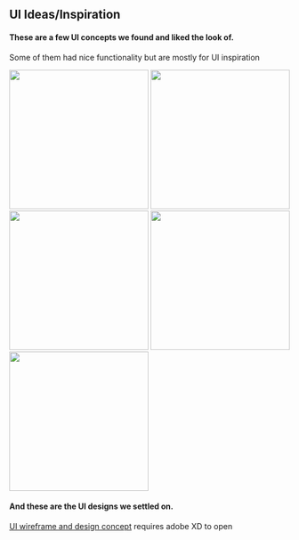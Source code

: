 ## UI Ideas/Inspiration

#### These are a few UI concepts we found and liked the look of.

Some of them had nice functionality but are mostly for UI inspiration

<img src="https://github.com/nick75mowbray/project1/blob/master/Assets/ZeroUI.png" height="250">

<img src="https://github.com/nick75mowbray/project1/blob/master/Assets/getVoraUI.png" height="250">

<img src="https://github.com/nick75mowbray/project1/blob/master/Assets/FastientUI.png" height="250">

<img src="https://github.com/nick75mowbray/project1/blob/master/Assets/LifeUI.png" height="250">

<img src="https://github.com/nick75mowbray/project1/blob/master/Assets/doFastingUI.png" height="250">

<br>

#### And these are the UI designs we settled on.

[UI wireframe and design concept](/Assets/fasting_tracker_UI_nick.xd)
requires adobe XD to open

